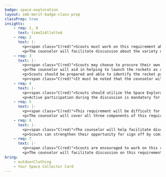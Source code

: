 ```yaml
---
badge: space-exploration
layout: smb-merit-badge-class-prep
classPrep: true
insights:
    - req: 1, 8
      text: timeIsAllotted
    - req: 2
      text: |-
        <p><span class="C(red)">Scouts must work on this requirement ahead of time and bring their "collector card" with them to class to share with the class to be reviewed by the counselor..</span></p>
        <p>The counselor will facilitate discussion about the variety of space pioneers.</p>
    - req: 3
      text: |-
        <p><span class="C(red)">Scouts may choose to procure their own rocket however the class is structured to include a small rocket kit for assembly during the class.</span></p>
        <p>The counselor will aid in helping to launch the rockets as a part of the class whether they are made ahead of time or during the class.  A good portion of time in the class is dedicated to this requirement.</p>
        <p>Scouts should be prepared and able to identify the rocket parts as described in the requirement.</p>
        <p><span class="C(red)">It must be noted that the counselor will go over safety rules for the launching of rockets.  Scouts not adhering to the rules and guidelines set forth in the class will be asked to return to the classroom and will NOT be signed off on this requirement.  Safety is the first concern and Scouts need to understand that their attentiveness and behavior during this part of the merit badge class is to be of the highest regard; no exceptions. Remember the Scout Law.</span></p>
    - req: 4
      text: |-
        <p><span class="C(red)">Scouts should utilize the Space Exploration Merit Badge pamphlet and/or other sources to review and prepare for discussion during the class.</span></p>
        <p>Active participation during the discussion is mandatory for sign off on this requirement.</p>
    - req: 5
      text: |-
        <p><span class="C(red)">This requirement will be difficult for Scouts to complete if they have not done some pre-class preparation work.  While unprepared Scouts will gain much information through the counselor and other Scouts that have prepared, it will be unlikely they can complete this requirement without any pre-work.</span></p>
        <p>The counselor will cover all three components of this requirement and utilize the participants research and information to help facilitate discussion on each of these.  Scouts should choose two of the three components for this requirement and be prepared to share and discuss their work during the class.</p>
    - req: 6
      text: |-
        <p><span class="C(red)">The counselor will help facilitate discussion for this requirement and its components however at the discretion of the counselor, only Scouts who actively and knowledgably participate in the class discussion and activity will be signed off on this requirement and its components.</span></p>
        <p>Scouts can strengthen their opportunity for sign off by coming to the class prepared with having read the merit badge pamphlet or other sources and understanding and being prepared to participate in the class discussion on these items.</p>
    - req: 7
      text: |-
        <p><span class="C(red)">Scouts are encouraged to work on this requirement ahead of time and bring their work with them to class to share.</span></p>
        <p>The counselor will facilitate discussion on this requirement and its components and allow any prepared Scouts to share their work with the class.</p>
bring:
    - outdoorClothing
    - Your Space Collector Card
---
```

